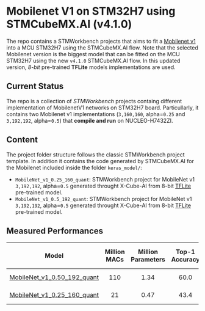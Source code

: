 # Mobilenet V1 on STM32H7 using STMCubeMX.AI (v4.1.0)

The repo contains a STMWorkbench projects that aims to fit a [Mobilenet v1](https://github.com/tensorflow/models/blob/master/research/slim/nets/mobilenet_v1.md) into a MCU STM32H7 using the STMCubeMX.AI flow. Note that the selected Mobilenet version is the biggest model that can be fitted on the MCU STM32H7 using the new `v4.1.0` STMCubeMX.AI flow.
In this updated version, *8-bit* pre-trained **TFLite** models implementations are used.

## Current Status
The repo is a collection of *STMWorkbench* projects containg different implementation of MobilenetV1 networks on STM32H7 board.
Particullarly, it contains two Mobilenet v1 implementations (`3,160,160`, alpha=`0.25` and `3,192,192`, alpha=`0.5`) that **compile and run** on 
NUCLEO-H7432ZI.

## Content
The project folder structure follows the classic STMWorkbench project template. In addition it contains the code generated by STMCubeMX.AI for the Mobilenet included inside the folder `keras_model/`:
- `MobileNet_v1_0.25_160_quant`: STMWorkbench project for MobileNet v1 `3,192,192`, alpha=`0.5` generated throught X-Cube-AI from 8-bit [TFLite](http://download.tensorflow.org/models/mobilenet_v1_2018_08_02/mobilenet_v1_0.25_160_quant.tgz) pre-trained model.
- `MobileNet_v1_0.5_192_quant`: STMWorkbench project for MobileNet v1 `3,192,192`, alpha=`0.5` generated throught X-Cube-AI from 8-bit [TFLite](http://download.tensorflow.org/models/mobilenet_v1_2018_08_02/mobilenet_v1_0.5_192_quant.tgz) pre-trained model.

## Measured Performances
Model  | Million MACs | Million Parameters | Top-1 Accuracy| Top-5 Accuracy | CPU Cycles (MCycles)| Latency @480MHz (s)| MMACs/s |
:----:|:------------:|:----------:|:-------:|:-------:|:-------:|:-------:|:-------:|
[MobileNet_v1_0.50_192_quant](http://download.tensorflow.org/models/mobilenet_v1_2018_08_02/mobilenet_v1_0.5_192_quant.tgz)|110|1.34|60.0|82.2|210|0.52|0.437 (2.28 fps)|
[MobileNet_v1_0.25_160_quant](http://download.tensorflow.org/models/mobilenet_v1_2018_08_02/mobilenet_v1_0.25_224_quant.tgz)|21|0.47|43.4|68.5|51|0.42|0.106 (9.41 fps)|
